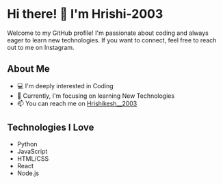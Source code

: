 # Hi there! 👋 I'm Hrishi-2003

Welcome to my GitHub profile! I'm passionate about coding and always eager to learn new technologies. If you want to connect, feel free to reach out to me on Instagram.

## About Me
- 💻 I'm deeply interested in Coding
- 🌱 Currently, I'm focusing on learning New Technologies
- 📫 You can reach me on [Hrishikesh__2003](https://www.instagram.com/Hrishikesh__2003/)
## Technologies I Love
- Python
- JavaScript
- HTML/CSS
- React
- Node.js
<!---
HriShi-2003/HriShi-2003 is a ✨ special ✨ repository because its `README.md` (this file) appears on your GitHub profile.
You can click the Preview link to take a look at your changes.
--->
